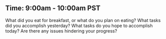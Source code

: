 Time: 9:00am  - 10:00am PST
---------------------------
What did you eat for breakfast, or what do you plan on eating? 
What tasks did you accomplish yesterday? 
What tasks do you hope to accomplish today? 
Are there any issues hindering your progress?
